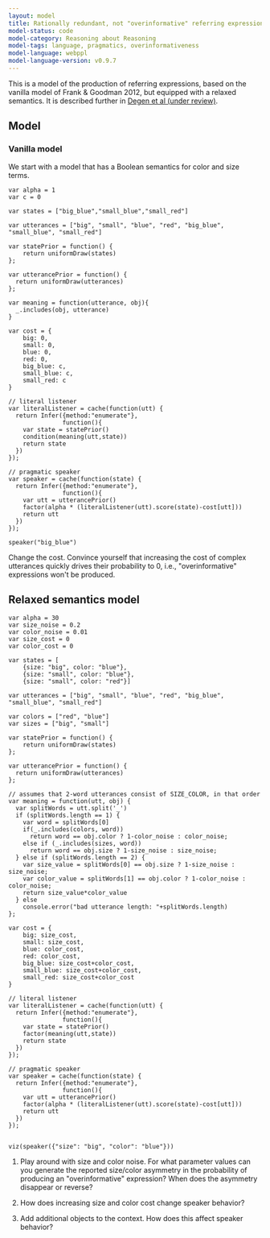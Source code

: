 ```yaml
---
layout: model
title: Rationally redundant, not "overinformative" referring expressions
model-status: code
model-category: Reasoning about Reasoning
model-tags: language, pragmatics, overinformativeness
model-language: webppl
model-language-version: v0.9.7
---
```


This is a model of the production of referring expressions, based on the vanilla model of Frank & Goodman 2012, but equipped with a relaxed semantics. It is described further in [Degen et al (under review)](https://arxiv.org/abs/1903.08237). 


## Model

### Vanilla model

We start with a model that has a Boolean semantics for color and size terms.

~~~~
var alpha = 1
var c = 0

var states = ["big_blue","small_blue","small_red"]

var utterances = ["big", "small", "blue", "red", "big_blue", "small_blue", "small_red"]     	

var statePrior = function() {
	return uniformDraw(states)
};

var utterancePrior = function() {
  return uniformDraw(utterances)
};

var meaning = function(utterance, obj){
  _.includes(obj, utterance)
}

var cost = {
	big: 0,
	small: 0,
	blue: 0,
	red: 0,
	big_blue: c,
	small_blue: c,
	small_red: c
}

// literal listener
var literalListener = cache(function(utt) {
  return Infer({method:"enumerate"},
               function(){
    var state = statePrior()
    condition(meaning(utt,state))
    return state
  })
});

// pragmatic speaker
var speaker = cache(function(state) {
  return Infer({method:"enumerate"},
               function(){
    var utt = utterancePrior()
    factor(alpha * (literalListener(utt).score(state)-cost[utt]))
    return utt
  })
});

speaker("big_blue")
~~~~

Change the cost. Convince yourself that increasing the cost of complex utterances quickly drives their probability to 0, i.e., "overinformative" expressions won't be produced.


## Relaxed semantics model

~~~~
var alpha = 30
var size_noise = 0.2
var color_noise = 0.01
var size_cost = 0
var color_cost = 0

var states = [
	{size: "big", color: "blue"},
	{size: "small", color: "blue"},
	{size: "small", color: "red"}]

var utterances = ["big", "small", "blue", "red", "big_blue", "small_blue", "small_red"]     

var colors = ["red", "blue"]
var sizes = ["big", "small"]	

var statePrior = function() {
	return uniformDraw(states)
};

var utterancePrior = function() {
  return uniformDraw(utterances)
};

// assumes that 2-word utterances consist of SIZE_COLOR, in that order
var meaning = function(utt, obj) {
  var splitWords = utt.split('_')
  if (splitWords.length == 1) {
    var word = splitWords[0]
    if(_.includes(colors, word))
      return word == obj.color ? 1-color_noise : color_noise;
    else if (_.includes(sizes, word))
      return word == obj.size ? 1-size_noise : size_noise;
  } else if (splitWords.length == 2) {
    var size_value = splitWords[0] == obj.size ? 1-size_noise : size_noise;
    var color_value = splitWords[1] == obj.color ? 1-color_noise : color_noise;
    return size_value*color_value
  } else 
    console.error("bad utterance length: "+splitWords.length)
};

var cost = {
	big: size_cost,
	small: size_cost,
	blue: color_cost,
	red: color_cost,
	big_blue: size_cost+color_cost,
	small_blue: size_cost+color_cost,
	small_red: size_cost+color_cost
}

// literal listener
var literalListener = cache(function(utt) {
  return Infer({method:"enumerate"},
               function(){
    var state = statePrior()
    factor(meaning(utt,state))
    return state
  })
});

// pragmatic speaker
var speaker = cache(function(state) {
  return Infer({method:"enumerate"},
               function(){
    var utt = utterancePrior()
    factor(alpha * (literalListener(utt).score(state)-cost[utt]))
    return utt
  })
});


viz(speaker({"size": "big", "color": "blue"}))
~~~~

1. Play around with size and color noise. For what parameter values can you generate the reported size/color asymmetry in the probability of producing an "overinformative" expression? When does the asymmetry disappear or reverse?

2. How does increasing size and color cost change speaker behavior?

3. Add additional objects to the context. How does this affect speaker behavior?